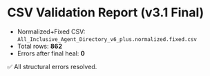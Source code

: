 # CSV Validation Report (v3.1 Final)

- Normalized+Fixed CSV: `All_Inclusive_Agent_Directory_v6_plus.normalized.fixed.csv`
- Total rows: **862**
- Errors after final heal: **0**

✅ All structural errors resolved.
